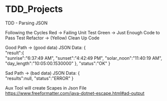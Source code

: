 # TDD_Projects

TDD - Parsing JSON

Following the Cycles
Red 	 ->  Failing Unit Test
Green 	 -> Just Enough Code to Pass Test
Refactor -> (Yellow) Clean Up Code
	
Good Path -> (good data)
JSON Data:
{  
   "result":{  
      "sunrise":"6:37:49 AM",
      "sunset":"4:42:49 PM",
      "solar_noon":"11:40:19 AM",
      "day_length":"10:05:00.1530000"
   },
   "status":"OK"
}

Sad Path -> (bad data)
JSON Data:
{  
   "results":null,
   "status":"ERROR"
}
	
	
Aux Tool will create Scapes in Json File
https://www.freeformatter.com/java-dotnet-escape.html#ad-output
